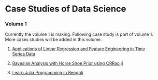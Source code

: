 # Case Studies of Data Science

### Volume 1

Currently the volume 1 is making. Following case study is part of volume 1. More cases studies will be added in this volume.

1. [Applications of Linear Regression and Feature Engineering in Time Series Data](https://github.com/sourish-cmi/DS-Case-Studies/tree/main/Volume-01/TS%20Analysis%20of%20AirPassenger%20Data%20Set%20using%20R)

2. [Bayesian Analysis with Horse Shoe Prior using CRRao.jl](https://github.com/sourish-cmi/DS-Case-Studies/tree/main/Volume-01/Bayesian%20Analysis%20with%20Horse%20Shoe%20Prior%20using%20CRRao)

3. [Learn Julia Programming in Bengali](https://github.com/sourish-cmi/DS-Case-Studies/blob/main/Volume-01/%E0%A6%AC%E0%A6%BE%E0%A6%82%E0%A6%B2%E0%A6%BE%E0%A6%AF%E0%A6%BC_%E0%A6%9C%E0%A7%81%E0%A6%B2%E0%A6%BF%E0%A6%AF%E0%A6%BC%E0%A6%BE.ipynb)
